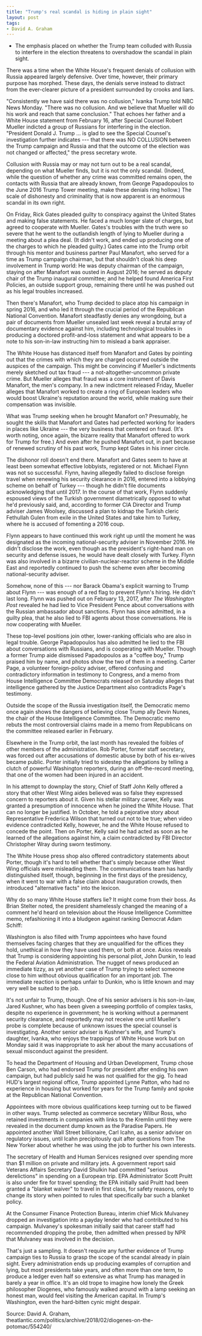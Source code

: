 ```yaml
---
title: "Trump's real scandal is hiding in plain sight"
layout: post
tags:
- David A. Graham
---
```


- The emphasis placed on whether the Trump team colluded with Russia to interfere in the election threatens to overshadow the scandal in plain sight.

There was a time when the White House's frequent denials of collusion with Russia appeared largely defensive. Over time, however, their primary purpose has morphed. These days, the denials serve instead to distract from the ever-clearer picture of a president surrounded by crooks and liars.

"Consistently we have said there was no collusion," Ivanka Trump told NBC News Monday. "There was no collusion.  And we believe that Mueller will do his work and reach that same conclusion." That echoes her father and a White House statement from February 16, after Special Counsel Robert Mueller indicted a group of Russians for interfering in the election. "President Donald J. Trump ... is glad to see the Special Counsel's investigation further indicates --- that there was NO COLLUSION between the Trump campaign and Russia and that the outcome of the election was not changed or affected," the press secretary wrote.

Collusion with Russia may or may not turn out to be a real scandal, depending on what  Mueller finds, but it is not the only scandal. (Indeed, while the question of whether any crime was committed remains open, the contacts with Russia that are already known, from George Papadopoulos to the June 2016 Trump Tower meeting, make these denials ring hollow.) The scale of dishonesty and criminality that is now apparent is an enormous scandal in its own right.

On Friday, Rick Gates pleaded guilty to conspiracy against the United States and making false statements. He faced a much longer slate of charges, but agreed to cooperate with Mueller. Gates's troubles with the truth were so severe that he went to the outlandish length of lying to Mueller during a meeting about a plea deal. (It didn't work, and ended up producing one of the charges to which he pleaded guilty.) Gates came into the Trump orbit through his mentor and business partner Paul Manafort, who served for a time as Trump campaign chairman, but that shouldn't cloak his deep involvement in Trump world: He was deputy chairman of the campaign, staying on after Manafort was ousted in August 2016; he served as deputy chair of the Trump inaugural committee; and he helped found America First Policies, an outside support group, remaining there until he was pushed out as his legal troubles increased.

Then there's Manafort, who Trump decided to place atop his campaign in spring 2016, and who led it through the crucial period of the Republican National Convention. Manafort steadfastly denies any wrongdoing, but a pair of documents from Mueller unsealed last week reveal a brutal array of documentary evidence against him, including technological troubles in producing a doctored profit-and-loss statement and what appears to be a note to his son-in-law instructing him to mislead a bank appraiser.

The White House has distanced itself from Manafort and Gates by pointing out that the crimes with which they are charged occurred outside the auspices of the campaign. This might be convincing if Mueller's indictments merely sketched out tax fraud --- a not-altogether-uncommon private crime. But Mueller alleges that fraud was a core instrument of Davis Manafort, the men's company. In a new indictment released Friday, Mueller alleges that Manafort worked to create a ring of European leaders who would boost Ukraine's reputation around the world, while making sure their compensation was invisible.

What was Trump seeking when he brought Manafort on? Presumably, he sought the skills that Manafort and Gates had perfected working for leaders in places like Ukraine --- the very business that centered on fraud. (It's worth noting, once again, the bizarre reality that Manafort offered to work for Trump for free.) And even after he pushed Manafort out, in part because of renewed scrutiny of his past work, Trump kept Gates in his inner circle.

The dishonor roll doesn't end there. Manafort and Gates seem to have at least been somewhat effective lobbyists, registered or not. Michael Flynn was not so successful. Flynn, having allegedly failed to disclose foreign travel when renewing his security clearance in 2016, entered into a lobbying scheme on behalf of Turkey --- though he didn't file documents acknowledging that until 2017. In the course of that work, Flynn suddenly espoused views of the Turkish government diametrically opposed to what he'd previously said, and, according to former CIA Director and Trump adviser James Woolsey, discussed a plan to kidnap the Turkish cleric Fethullah Gulen from exile in the United States and take him to Turkey, where he is accused of fomenting a 2016 coup.

Flynn appears to have continued this work right up until the moment he was designated as the incoming national-security adviser in November 2016. He didn't disclose the work, even though as the president's right-hand man on security and defense issues, he would have dealt closely with Turkey. Flynn was also involved in a bizarre civilian-nuclear-reactor scheme in the Middle East and reportedly continued to push the scheme even after becoming national-security adviser.

Somehow, none of this --- nor Barack Obama's explicit warning to Trump about Flynn --- was enough of a red flag to prevent Flynn's hiring. He didn't last long. Flynn was pushed out on February 13, 2017, after *The Washington Post* revealed he had lied to Vice President Pence about conversations with the Russian ambassador about sanctions. Flynn has since admitted, in a guilty plea, that he also lied to FBI agents about those conversations. He is now cooperating with Mueller.

These top-level positions join other, lower-ranking officials who are also in legal trouble. George Papadopoulos has also admitted he lied to the FBI about conversations with Russians, and is cooperating with Mueller. Though a former Trump aide dismissed Papadopoulos as a "coffee boy," Trump praised him by name, and photos show the two of them in a meeting. Carter Page, a volunteer foreign-policy adviser, offered confusing and contradictory information in testimony to Congress, and a memo from House Intelligence Committee Democrats released on Saturday alleges that intelligence gathered by the Justice Department also contradicts Page's testimony.

Outside the scope of the Russia investigation itself, the Democratic memo once again shows the dangers of believing close Trump ally Devin Nunes, the chair of the House Intelligence Committee. The Democratic memo rebuts the most controversial claims made in a memo from Republicans on the committee released earlier in February.

Elsewhere in the Trump orbit, the last month has revealed the foibles of other members of the administration. Rob Porter, former staff secretary, was forced out after accusations of domestic abuse by both of his ex-wives became public. Porter initially tried to sidestep the allegations by telling a clutch of powerful Washington reporters, during an off-the-record meeting, that one of the women had been injured in an accident.

In his attempt to downplay the story, Chief of Staff John Kelly offered a story that other West Wing aides believed was so false they expressed concern to reporters about it. Given his stellar military career, Kelly was granted a presumption of innocence when he joined the White House. That can no longer be justified. In October, he told a pejorative story about Representative Frederica Wilson that turned out not to be true; when video evidence contradicted Kelly, however, he and the White House refused to concede the point. Then on Porter, Kelly said he had acted as soon as he learned of the allegations against him, a claim contradicted by FBI Director Christopher Wray during sworn testimony.

The White House press shop also offered contradictory statements about Porter, though it's hard to tell whether that's simply because other West Wing officials were misleading them. The communications team has hardly distinguished itself, though, beginning in the first days of the presidency, when it went to war with a false claim about inauguration crowds, then introduced "alternative facts" into the lexicon.

Why do so many White House staffers lie? It might come from their boss. As Brian Stelter noted, the president shamelessly changed the meaning of a comment he'd heard on television about the House Intelligence Committee memo, refashioning it into a bludgeon against ranking Democrat Adam Schiff:

Washington is also filled with Trump appointees who have found themselves facing charges that they are unqualified for the offices they hold, unethical in how they have used them, or both at once. Axios reveals that Trump is considering appointing his personal pilot, John Dunkin, to lead the Federal Aviation Administration. The nugget of news produced an immediate tizzy, as yet another case of Trump trying to select someone close to him without obvious qualification for an important job. The immediate reaction is perhaps unfair to Dunkin, who is little known and may very well be suited to the job.

It's not unfair to Trump, though. One of his senior advisers is his son-in-law, Jared Kushner, who has been given a sweeping portfolio of complex tasks, despite no experience in government; he is working without a permanent security clearance, and reportedly may not receive one until Mueller's probe is complete because of unknown issues the special counsel is investigating. Another senior adviser is Kushner's wife, and Trump's daughter, Ivanka, who enjoys the trappings of White House work but on Monday said it was inappropriate to ask her about the many accusations of sexual misconduct against the president.

To head the Department of Housing and Urban Development, Trump chose Ben Carson, who had endorsed Trump for president after ending his own campaign, but had publicly said he was not qualified for the gig. To head HUD's largest regional office, Trump appointed Lynne Patton, who had no experience in housing but worked for years for the Trump family and spoke at the Republican National Convention.

Appointees with more obvious qualifications keep turning out to be flawed in other ways. Trump selected as commerce secretary Wilbur Ross, who retained investments in companies with links to the Kremlin until they were revealed in the document dump known as the Paradise Papers. He appointed another Wall Street billionaire, Carl Icahn, as a senior adviser on regulatory issues, until Icahn precipitously quit after questions from The New Yorker about whether he was using the job to further his own interests.

The secretary of Health and Human Services resigned over spending more than $1 million on private and military jets. A government report said Veterans Affairs Secretary David Shulkin had committed "serious derelictions" in spending on a European trip. EPA Administrator Scott Pruitt is also under fire for travel spending; the EPA initially said Pruitt had been granted a "blanket waiver" to travel in first class, for safety reasons, only to change its story when pointed to rules that specifically bar such a blanket policy.

At the Consumer Finance Protection Bureau, interim chief Mick Mulvaney dropped an investigation into a payday lender who had contributed to his campaign. Mulvaney's spokesman initially said that career staff had recommended dropping the probe, then admitted when pressed by NPR that Mulvaney was involved in the decision.

That's just a sampling. It doesn't require any further evidence of Trump campaign ties to Russia to grasp the scope of the scandal already in plain sight. Every administration ends up producing examples of corruption and lying, but most presidents take years, and often more than one term, to produce a ledger even half so extensive as what Trump has managed in barely a year in office. It's an old trope to imagine how lonely the Greek philosopher Diogenes, who famously walked around with a lamp seeking an honest man, would feel visiting the American capital. In Trump's Washington, even the hard-bitten cynic might despair.

Source: David A. Graham, theatlantic.com/politics/archive/2018/02/diogenes-on-the-potomac/554240/
